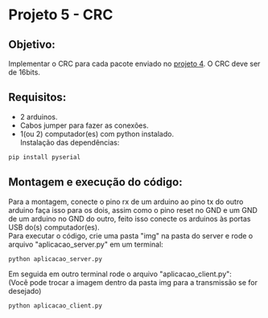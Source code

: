 # Projeto 5 - CRC

## Objetivo:
Implementar o CRC para cada pacote enviado no [projeto 4](https://github.com/RicardoRibeiroRodrigues/CamadaFisicaGR/tree/main/projeto4). O CRC deve ser de 16bits.

## Requisitos:
- 2 arduinos.
- Cabos jumper para fazer as conexões.
- 1(ou 2) computador(es) com python instalado.  
Instalação das dependências:
```cmd
pip install pyserial
```

## Montagem e execução do código:
Para a montagem, conecte o pino rx de um arduino ao pino tx do outro arduino faça isso para os dois, assim como o pino reset no GND e um GND de um arduino no GND do outro, feito isso conecte os arduinos às portas USB do(s) computador(es).
<br/>
Para executar o código, crie uma pasta "img" na pasta do server e rode o arquivo "aplicacao_server.py" em um terminal:
```cmd
python aplicacao_server.py
```
Em seguida em outro terminal rode o arquivo "aplicacao_client.py":      
(Você pode trocar a imagem dentro da pasta img para a transmissão se for desejado)
```cmd
python aplicacao_client.py
